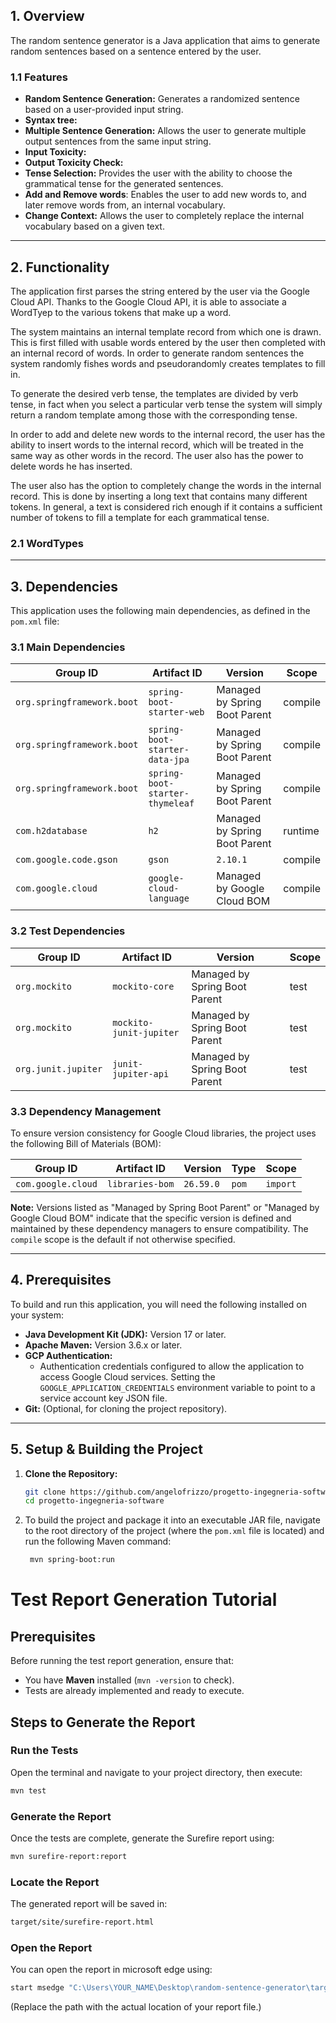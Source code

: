 ## 1. Overview

The random sentence generator is a Java application that aims to generate random sentences based on a sentence entered by the user.

### 1.1 Features

* **Random Sentence Generation:** Generates a randomized sentence based on a user-provided input string.
* **Syntax tree:**
* **Multiple Sentence Generation:** Allows the user to generate multiple output sentences from the same input string.
* **Input Toxicity:**
* **Output Toxicity Check:**
* **Tense Selection:** Provides the user with the ability to choose the grammatical tense for the generated sentences.
* **Add and Remove words**: Enables the user to add new words to, and later remove words from, an internal vocabulary.
* **Change Context:** Allows the user to completely replace the internal vocabulary based on a given text.

---

## 2. Functionality

The application first parses the string entered by the user via the Google Cloud API. Thanks to the Google Cloud API, it is able to associate a WordTyep to the various tokens that make up a word.

The system maintains an internal template record from which one is drawn. This is first filled with usable words entered by the user then completed with an internal record of words. In order to generate random sentences the system randomly fishes words and pseudorandomly creates templates to fill in.

To generate the desired verb tense, the templates are divided by verb tense, in fact when you select a particular verb tense the system will simply return a random template among those with the corresponding tense.

In order to add and delete new words to the internal record, the user has the ability to insert words to the internal record, which will be treated in the same way as other words in the record. The user also has the power to delete words he has inserted.

The user also has the option to completely change the words in the internal record. This is done by inserting a long text that contains many different tokens. In general, a text is considered rich enough if it contains a sufficient number of tokens to fill a template for each grammatical tense.

### 2.1 WordTypes

---

## 3. Dependencies

This application uses the following main dependencies, as defined in the `pom.xml` file:

### 3.1 Main Dependencies

| Group ID                 | Artifact ID                     | Version                         | Scope   |
| ------------------------ | ------------------------------- | ------------------------------- | ------- |
| `org.springframework.boot` | `spring-boot-starter-web`       | Managed by Spring Boot Parent | compile |
| `org.springframework.boot` | `spring-boot-starter-data-jpa`  | Managed by Spring Boot Parent | compile |
| `org.springframework.boot` | `spring-boot-starter-thymeleaf` | Managed by Spring Boot Parent | compile |
| `com.h2database`         | `h2`                            | Managed by Spring Boot Parent | runtime |
| `com.google.code.gson`   | `gson`                          | `2.10.1`                        | compile |
| `com.google.cloud`       | `google-cloud-language`         | Managed by Google Cloud BOM   | compile |

### 3.2 Test Dependencies

| Group ID              | Artifact ID               | Version                         | Scope   |
| --------------------- | ------------------------- | ------------------------------- | ------- |
| `org.mockito`         | `mockito-core`            | Managed by Spring Boot Parent | test    |
| `org.mockito`         | `mockito-junit-jupiter`   | Managed by Spring Boot Parent | test    |
| `org.junit.jupiter`   | `junit-jupiter-api`       | Managed by Spring Boot Parent | test    |

### 3.3 Dependency Management

To ensure version consistency for Google Cloud libraries, the project uses the following Bill of Materials (BOM):

| Group ID           | Artifact ID     | Version   | Type  | Scope  |
| ------------------ | --------------- | --------- | ----- | ------ |
| `com.google.cloud` | `libraries-bom` | `26.59.0` | `pom` | `import`|

**Note:** Versions listed as "Managed by Spring Boot Parent" or "Managed by Google Cloud BOM" indicate that the specific version is defined and maintained by these dependency managers to ensure compatibility. The `compile` scope is the default if not otherwise specified.

---

## 4. Prerequisites

To build and run this application, you will need the following installed on your system:

* **Java Development Kit (JDK):** Version 17 or later.
* **Apache Maven:** Version 3.6.x or later.
* **GCP Authentication:**
    * Authentication credentials configured to allow the application to access Google Cloud services. Setting the `GOOGLE_APPLICATION_CREDENTIALS` environment variable to point to a service account key JSON file.
* **Git:** (Optional, for cloning the project repository).

---

## 5. Setup & Building the Project

1. **Clone the Repository:**
    ```bash
    git clone https://github.com/angelofrizzo/progetto-ingegneria-software
    cd progetto-ingegneria-software
    ```

2. To build the project and package it into an executable JAR file, navigate to the root directory of the project (where the `pom.xml` file is located) and run the following Maven command:
   ```bash
    mvn spring-boot:run
   ```



# Test Report Generation Tutorial

## Prerequisites
Before running the test report generation, ensure that:
- You have **Maven** installed (`mvn -version` to check).
- Tests are already implemented and ready to execute.

##  Steps to Generate the Report

### Run the Tests
Open the terminal and navigate to your project directory, then execute:
```bash
mvn test
```
### Generate the Report
 Once the tests are complete, generate the Surefire report using:

```bash
mvn surefire-report:report
```
### Locate the Report
The generated report will be saved in:
```bash
target/site/surefire-report.html
```
### Open the Report
You can open the report in microsoft edge using:

```bash
start msedge "C:\Users\YOUR_NAME\Desktop\random-sentence-generator\target\site\surefire-report.html"
```
(Replace the path with the actual location of your report file.)

